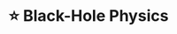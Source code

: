 ---
title: "⭐ Black-Hole Physics"
draft: false
hiddenInHomeList: true
weight: 1
hideSummary: true
---
